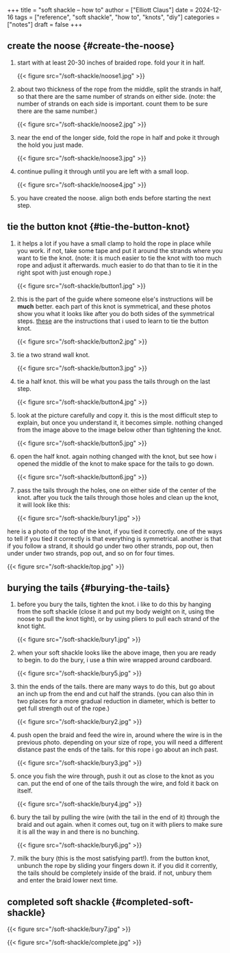 +++
title = "soft shackle – how to"
author = ["Elliott Claus"]
date = 2024-12-16
tags = ["reference", "soft shackle", "how to", "knots", "diy"]
categories = ["notes"]
draft = false
+++

## create the noose {#create-the-noose}

1.  start with at least 20-30 inches of braided rope. fold your it in half.

    {{< figure src="/soft-shackle/noose1.jpg" >}}

2.  about two thickness of the rope from the middle, split the strands in half, so that there are the same number of strands on either side. (note: the number of strands on each side is important. count them to be sure there are the same number.)

    {{< figure src="/soft-shackle/noose2.jpg" >}}

3.  near the end of the longer side, fold the rope in half and poke it through the hold you just made.

    {{< figure src="/soft-shackle/noose3.jpg" >}}

4.  continue pulling it through until you are left with a small loop.

    {{< figure src="/soft-shackle/noose4.jpg" >}}

5.  you have created the noose. align both ends before starting the next step.


## tie the button knot {#tie-the-button-knot}

1.  it helps a lot if you have a small clamp to hold the rope in place while you work. if not, take some tape and put it around the strands where you want to tie the knot. (note: it is much easier to tie the knot with too much rope and adjust it afterwards. much easier to do that than to tie it in the right spot with just enough rope.)

    {{< figure src="/soft-shackle/button1.jpg" >}}

2.  this is the part of the guide where someone else's instructions will be **much** better. each part of this knot is symmetrical, and these photos show you what it looks like after you do both sides of the symmetrical steps. [these](https://www.animatedknots.com/stopper-loop-knot) are the instructions that i used to learn to tie the button knot.

    {{< figure src="/soft-shackle/button2.jpg" >}}

3.  tie a two strand wall knot.

    {{< figure src="/soft-shackle/button3.jpg" >}}

4.  tie a half knot. this will be what you pass the tails through on the last step.

    {{< figure src="/soft-shackle/button4.jpg" >}}

5.  look at the picture carefully and copy it. this is the most difficult step to explain, but once you understand it, it becomes simple. nothing changed from the image above to the image below other than tightening the knot.

    {{< figure src="/soft-shackle/button5.jpg" >}}

6.  open the half knot. again nothing changed with the knot, but see how i opened the middle of the knot to make space for the tails to go down.

    {{< figure src="/soft-shackle/button6.jpg" >}}

7.  pass the tails through the holes, one on either side of the center of the knot. after you tuck the tails through those holes and clean up the knot, it will look like this:

    {{< figure src="/soft-shackle/bury1.jpg" >}}

here is a photo of the top of the knot, if you tied it correctly. one of the ways to tell if you tied it correctly is that
everything is symmetrical. another is that if you follow a strand, it should go under two other strands, pop out, then
under under two strands, pop out, and so on for four times.

{{< figure src="/soft-shackle/top.jpg" >}}


## burying the tails {#burying-the-tails}

1.  before you bury the tails, tighten the knot. i like to do this by hanging from the soft shackle (close it and put my body weight on it, using the noose to pull the knot tight), or by using pliers to pull each strand of the knot tight.

    {{< figure src="/soft-shackle/bury1.jpg" >}}

2.  when your soft shackle looks like the above image, then you are ready to begin. to do the bury, i use a thin wire wrapped around cardboard.

    {{< figure src="/soft-shackle/bury5.jpg" >}}

3.  thin the ends of the tails. there are many ways to do this, but go about an inch up from the end and cut half the strands. (you can also thin in two places for a more gradual reduction in diameter, which is better to get full strength out of the rope.)

    {{< figure src="/soft-shackle/bury2.jpg" >}}

4.  push open the braid and feed the wire in, around where the wire is in the previous photo. depending on your size of rope, you will need a different distance past the ends of the tails. for this rope i go about an inch past.

    {{< figure src="/soft-shackle/bury3.jpg" >}}

5.  once you fish the wire through, push it out as close to the knot as you can. put the end of one of the tails through the wire, and fold it back on itself.

    {{< figure src="/soft-shackle/bury4.jpg" >}}

6.  bury the tail by pulling the wire (with the tail in the end of it) through the braid and out again. when it comes out, tug on it with pliers to make sure it is all the way in and there is no bunching.

    {{< figure src="/soft-shackle/bury6.jpg" >}}

7.  milk the bury (this is the most satisfying part!). from the button knot, unbunch the rope by sliding your fingers down it. if you did it corrently, the tails should be completely inside of the braid. if not, unbury them and enter the braid lower next time.


## completed soft shackle {#completed-soft-shackle}

{{< figure src="/soft-shackle/bury7.jpg" >}}

{{< figure src="/soft-shackle/complete.jpg" >}}
